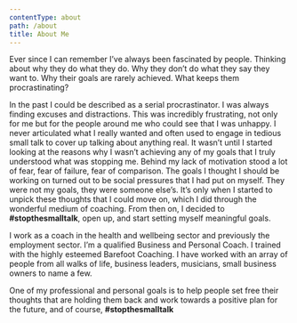 ```yaml
---
contentType: about
path: /about
title: About Me
---
```

Ever since I can remember I’ve always been fascinated by people. Thinking about why they do what they do. Why they don’t do what they say they want to. Why their goals are rarely achieved. What keeps them procrastinating?

In the past I could be described as a serial procrastinator. I was always finding excuses and distractions. This was incredibly frustrating, not only for me but for the people around me who could see that I was unhappy. I never articulated what I really wanted and often used to engage in tedious small talk to cover up talking about anything real. It wasn’t until I started looking at the reasons why I wasn’t achieving any of my goals that I truly understood what was stopping me. Behind my lack of motivation stood a lot of fear, fear of failure, fear of comparison. The goals I thought I should be working on turned out to be social pressures that I had put on myself. They were not my goals, they were someone else’s. It’s only when I started to unpick these thoughts that I could move on, which I did through the wonderful medium of coaching. From then on, I decided to **\#stopthesmalltalk**, open up, and start setting myself meaningful goals.

I work as a coach in the health and wellbeing sector and previously the employment sector. I’m a qualified Business and Personal Coach. I trained with the highly esteemed Barefoot Coaching. I have worked with an array of people from all walks of life, business leaders, musicians, small business owners to name a few.

One of my professional and personal goals is to help people set free their thoughts that are holding them back and work towards a positive plan for the future, and of course, **\#stopthesmalltalk**
